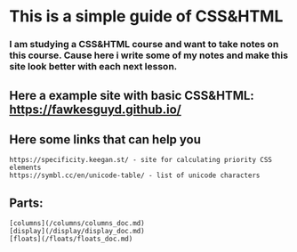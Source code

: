 # This is a simple guide of CSS&HTML

### I am studying a CSS&HTML course and want to take notes on this course. Cause here i write some of my notes and make this site look better with each next lesson.

## Here a example site with basic CSS&HTML: https://fawkesguyd.github.io/

## Here some links that can help you

    https://specificity.keegan.st/ - site for calculating priority CSS elements
    https://symbl.cc/en/unicode-table/ - list of unicode characters

## Parts:

    [columns](/columns/columns_doc.md)
    [display](/display/display_doc.md)
    [floats](/floats/floats_doc.md)
